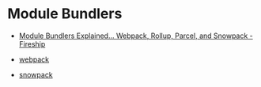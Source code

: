 # Module Bundlers

- [Module Bundlers Explained... Webpack, Rollup, Parcel, and Snowpack - Fireship](https://www.youtube.com/watch?v=5IG4UmULyoA)

- [webpack](https://webpack.js.org/)
- [snowpack](https://www.snowpack.dev/)

